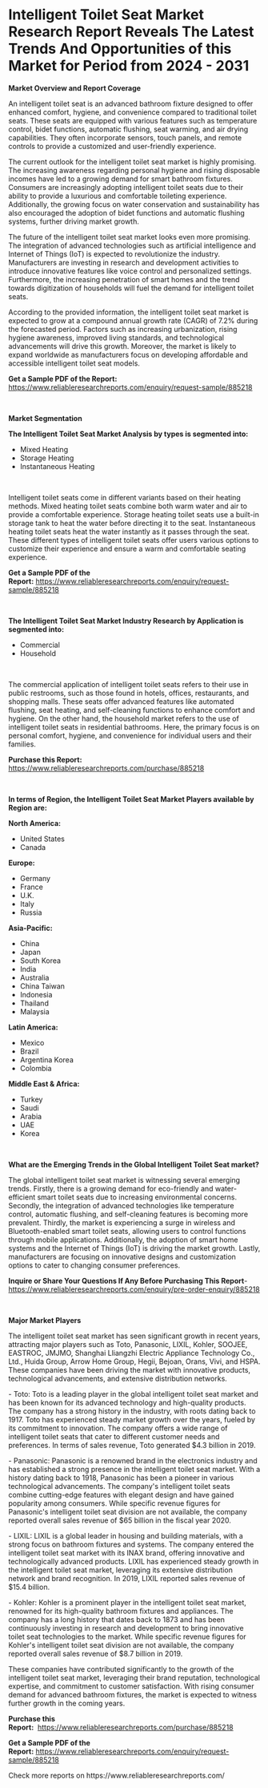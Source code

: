 <p><h1>Intelligent Toilet Seat Market Research Report Reveals The Latest Trends And Opportunities of this Market for Period from 2024 - 2031</h1></p><p><strong>Market Overview and Report Coverage</strong></p>
<p><p>An intelligent toilet seat is an advanced bathroom fixture designed to offer enhanced comfort, hygiene, and convenience compared to traditional toilet seats. These seats are equipped with various features such as temperature control, bidet functions, automatic flushing, seat warming, and air drying capabilities. They often incorporate sensors, touch panels, and remote controls to provide a customized and user-friendly experience.</p><p>The current outlook for the intelligent toilet seat market is highly promising. The increasing awareness regarding personal hygiene and rising disposable incomes have led to a growing demand for smart bathroom fixtures. Consumers are increasingly adopting intelligent toilet seats due to their ability to provide a luxurious and comfortable toileting experience. Additionally, the growing focus on water conservation and sustainability has also encouraged the adoption of bidet functions and automatic flushing systems, further driving market growth.</p><p>The future of the intelligent toilet seat market looks even more promising. The integration of advanced technologies such as artificial intelligence and Internet of Things (IoT) is expected to revolutionize the industry. Manufacturers are investing in research and development activities to introduce innovative features like voice control and personalized settings. Furthermore, the increasing penetration of smart homes and the trend towards digitization of households will fuel the demand for intelligent toilet seats.</p><p>According to the provided information, the intelligent toilet seat market is expected to grow at a compound annual growth rate (CAGR) of 7.2% during the forecasted period. Factors such as increasing urbanization, rising hygiene awareness, improved living standards, and technological advancements will drive this growth. Moreover, the market is likely to expand worldwide as manufacturers focus on developing affordable and accessible intelligent toilet seat models.</p></p>
<p><strong>Get a Sample PDF of the Report:</strong> <a href="https://www.reliableresearchreports.com/enquiry/request-sample/885218">https://www.reliableresearchreports.com/enquiry/request-sample/885218</a></p>
<p>&nbsp;</p>
<p><strong>Market Segmentation</strong></p>
<p><strong>The Intelligent Toilet Seat Market Analysis by types is segmented into:</strong></p>
<p><ul><li>Mixed Heating</li><li>Storage Heating</li><li>Instantaneous Heating</li></ul></p>
<p>&nbsp;</p>
<p><p>Intelligent toilet seats come in different variants based on their heating methods. Mixed heating toilet seats combine both warm water and air to provide a comfortable experience. Storage heating toilet seats use a built-in storage tank to heat the water before directing it to the seat. Instantaneous heating toilet seats heat the water instantly as it passes through the seat. These different types of intelligent toilet seats offer users various options to customize their experience and ensure a warm and comfortable seating experience.</p></p>
<p><strong>Get a Sample PDF of the Report:</strong>&nbsp;<a href="https://www.reliableresearchreports.com/enquiry/request-sample/885218">https://www.reliableresearchreports.com/enquiry/request-sample/885218</a></p>
<p>&nbsp;</p>
<p><strong>The Intelligent Toilet Seat Market Industry Research by Application is segmented into:</strong></p>
<p><ul><li>Commercial</li><li>Household</li></ul></p>
<p>&nbsp;</p>
<p><p>The commercial application of intelligent toilet seats refers to their use in public restrooms, such as those found in hotels, offices, restaurants, and shopping malls. These seats offer advanced features like automated flushing, seat heating, and self-cleaning functions to enhance comfort and hygiene. On the other hand, the household market refers to the use of intelligent toilet seats in residential bathrooms. Here, the primary focus is on personal comfort, hygiene, and convenience for individual users and their families.</p></p>
<p><strong>Purchase this Report:</strong>&nbsp; <a href="https://www.reliableresearchreports.com/purchase/885218">https://www.reliableresearchreports.com/purchase/885218</a></p>
<p>&nbsp;</p>
<p><strong>In terms of Region, the Intelligent Toilet Seat Market Players available by Region are:</strong></p>
<p>
    <p> <strong> North America: </strong>
        <ul>
            <li>United States</li>
            <li>Canada</li>
        </ul>
        </p> 
    <p> <strong> Europe: </strong>
        <ul>
            <li>Germany</li>
            <li>France</li>
            <li>U.K.</li>
            <li>Italy</li>
            <li>Russia</li>
        </ul>
        </p> 
    <p> <strong> Asia-Pacific: </strong>
        <ul>
            <li>China</li>
            <li>Japan</li>
            <li>South Korea</li>
            <li>India</li>
            <li>Australia</li>
            <li>China Taiwan</li>
            <li>Indonesia</li>
            <li>Thailand</li>
            <li>Malaysia</li>
        </ul>
        </p> 
    <p> <strong> Latin America: </strong>
        <ul>
            <li>Mexico</li>
            <li>Brazil</li>
            <li>Argentina Korea</li>
            <li>Colombia</li>
        </ul>
        </p> 
    <p> <strong> Middle East & Africa: </strong>
        <ul>
            <li>Turkey</li>
            <li>Saudi</li>
            <li>Arabia</li>
            <li>UAE</li>
            <li>Korea</li>
        </ul>
    </p>
    </p>
<p>&nbsp;</p>
<p><strong>What are the Emerging Trends in the Global Intelligent Toilet Seat market?</strong></p>
<p><p>The global intelligent toilet seat market is witnessing several emerging trends. Firstly, there is a growing demand for eco-friendly and water-efficient smart toilet seats due to increasing environmental concerns. Secondly, the integration of advanced technologies like temperature control, automatic flushing, and self-cleaning features is becoming more prevalent. Thirdly, the market is experiencing a surge in wireless and Bluetooth-enabled smart toilet seats, allowing users to control functions through mobile applications. Additionally, the adoption of smart home systems and the Internet of Things (IoT) is driving the market growth. Lastly, manufacturers are focusing on innovative designs and customization options to cater to changing consumer preferences.</p></p>
<p><strong>Inquire or Share Your Questions If Any Before Purchasing This Report</strong>- <a href="https://www.reliableresearchreports.com/enquiry/pre-order-enquiry/885218">https://www.reliableresearchreports.com/enquiry/pre-order-enquiry/885218</a></p>
<p>&nbsp;</p>
<p><strong>Major Market Players</strong></p>
<p><p>The intelligent toilet seat market has seen significant growth in recent years, attracting major players such as Toto, Panasonic, LIXIL, Kohler, SOOJEE, EASTROC, JMJMO, Shanghai Lliangzhi Electric Appliance Technology Co., Ltd., Huida Group, Arrow Home Group, Hegii, Bejoan, Orans, Vivi, and HSPA. These companies have been driving the market with innovative products, technological advancements, and extensive distribution networks.</p><p>- Toto: Toto is a leading player in the global intelligent toilet seat market and has been known for its advanced technology and high-quality products. The company has a strong history in the industry, with roots dating back to 1917. Toto has experienced steady market growth over the years, fueled by its commitment to innovation. The company offers a wide range of intelligent toilet seats that cater to different customer needs and preferences. In terms of sales revenue, Toto generated $4.3 billion in 2019.</p><p>- Panasonic: Panasonic is a renowned brand in the electronics industry and has established a strong presence in the intelligent toilet seat market. With a history dating back to 1918, Panasonic has been a pioneer in various technological advancements. The company's intelligent toilet seats combine cutting-edge features with elegant design and have gained popularity among consumers. While specific revenue figures for Panasonic's intelligent toilet seat division are not available, the company reported overall sales revenue of $65 billion in the fiscal year 2020.</p><p>- LIXIL: LIXIL is a global leader in housing and building materials, with a strong focus on bathroom fixtures and systems. The company entered the intelligent toilet seat market with its INAX brand, offering innovative and technologically advanced products. LIXIL has experienced steady growth in the intelligent toilet seat market, leveraging its extensive distribution network and brand recognition. In 2019, LIXIL reported sales revenue of $15.4 billion.</p><p>- Kohler: Kohler is a prominent player in the intelligent toilet seat market, renowned for its high-quality bathroom fixtures and appliances. The company has a long history that dates back to 1873 and has been continuously investing in research and development to bring innovative toilet seat technologies to the market. While specific revenue figures for Kohler's intelligent toilet seat division are not available, the company reported overall sales revenue of $8.7 billion in 2019.</p><p>These companies have contributed significantly to the growth of the intelligent toilet seat market, leveraging their brand reputation, technological expertise, and commitment to customer satisfaction. With rising consumer demand for advanced bathroom fixtures, the market is expected to witness further growth in the coming years.</p></p>
<p><strong>Purchase this Report:</strong>&nbsp;&nbsp;<a href="https://www.reliableresearchreports.com/purchase/885218">https://www.reliableresearchreports.com/purchase/885218</a></p>
<p></p>
<p><strong>Get a Sample PDF of the Report:</strong>&nbsp;<a href="https://www.reliableresearchreports.com/enquiry/request-sample/885218">https://www.reliableresearchreports.com/enquiry/request-sample/885218</a></p>
<p>Check more reports on https://www.reliableresearchreports.com/</p>